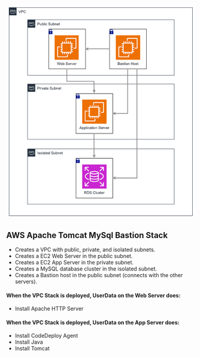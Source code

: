 ![architecture diagram](images/architecture.png)

## AWS Apache Tomcat MySql Bastion Stack

* Creates a VPC with public, private, and isolated subnets.
* Creates a EC2 Web Server in the public subnet.
* Creates a EC2 App Server in the private subnet.
* Creates a MySQL database cluster in the isolated subnet.
* Creates a Bastion host in the public subnet (connects with the other servers).

#### When the VPC Stack is deployed, UserData on the Web Server does: 
* Install Apache HTTP Server 

#### When the VPC Stack is deployed, UserData on the App Server does: 
* Install CodeDeploy Agent 
* Install Java
* Install Tomcat
